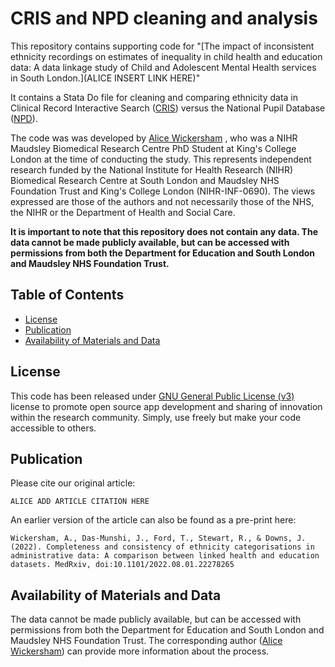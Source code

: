 
# CRIS and NPD cleaning and analysis

This repository contains supporting code for "[The impact of inconsistent ethnicity recordings on estimates of inequality in child health and education data: A data linkage study of Child and Adolescent Mental Health services in South London.](ALICE INSERT LINK HERE)" 

It contains a Stata Do file for cleaning and comparing ethnicity data in Clinical Record Interactive Search ([CRIS](https://www.maudsleybrc.nihr.ac.uk/facilities/clinical-record-interactive-search-cris/)) versus the National Pupil Database ([NPD](https://www.gov.uk/government/collections/national-pupil-database)).

The code was was developed by  [Alice Wickersham](https://www.kcl.ac.uk/people/alice-wickersham) , who was a NIHR Maudsley Biomedical Research Centre PhD Student at King's College London at the time of conducting the study. This represents independent research funded by the National Institute for Health Research (NIHR) Biomedical Research Centre at South London and Maudsley NHS Foundation Trust and King's College London (NIHR-INF-0690). The views expressed are those of the authors and not necessarily those of the NHS, the NIHR or the Department of Health and Social Care. 


**It is important to note that this repository does not contain any data. The data cannot be made publicly available, but can be accessed with permissions from both the Department for Education and South London and Maudsley NHS Foundation Trust.** 

## Table of Contents

- [License](#license)
- [Publication](#publication)
- [Availability of Materials and Data](#availability-of-materials-and-data)


## License

This code has been released under [GNU General Public License (v3)](https://www.gnu.org/licenses/gpl-3.0.en.html) license to promote open source app development and sharing of innovation within the research community. Simply, use freely but make your code accessible to others.

## Publication

Please cite our original article:

```
ALICE ADD ARTICLE CITATION HERE
```

An earlier version of the article can also be found as a pre-print here:

```
Wickersham, A., Das-Munshi, J., Ford, T., Stewart, R., & Downs, J. (2022). Completeness and consistency of ethnicity categorisations in administrative data: A comparison between linked health and education datasets. MedRxiv, doi:10.1101/2022.08.01.22278265
```


## Availability of Materials and Data

The data cannot be made publicly available, but can be accessed with permissions from both the Department for Education and South London and Maudsley NHS Foundation Trust. The corresponding author ([Alice Wickersham](mailto:alice.wickersham@kcl.ac.uk)) can provide more information about the process.
